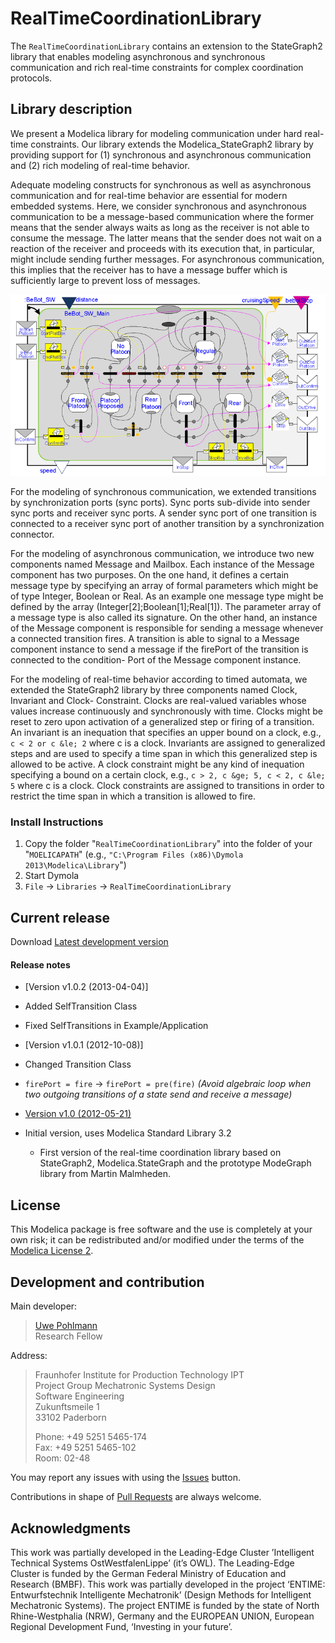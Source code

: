 # RealTimeCoordinationLibrary

The `RealTimeCoordinationLibrary` contains an extension to the StateGraph2 library that enables modeling asynchronous and synchronous communication and rich real-time constraints for complex coordination protocols.

## Library description
We present a Modelica library for modeling communication under hard real-time constraints. Our library extends the Modelica_StateGraph2 library by providing support for (1) synchronous and asynchronous communication and (2) rich modeling of real-time behavior.

Adequate modeling constructs for synchronous as well as asynchronous communication and for real-time behavior are essential for modern embedded systems. Here, we consider synchronous and asynchronous communication to be a message-based communication where the former means that the sender always waits as long as the receiver is not able to consume the message. The latter means that the sender does not wait on a reaction of the receiver and proceeds with its execution that, in particular, might include sending further messages. For asynchronous communication, this implies that the receiver has to have a message buffer which is sufficiently large to prevent loss of messages.

![screenshot](images/screenshot.png)

For the modeling of synchronous communication, we extended transitions by synchronization ports (sync ports). Sync ports sub-divide into sender sync ports and receiver sync ports. A sender sync port of one transition is connected to a receiver sync port of another transition by a synchronization connector.

For the modeling of asynchronous communication, we introduce two new components named Message and Mailbox. Each instance of the Message component has two purposes. On the one hand, it defines a certain message type by specifying an array of formal parameters which might be of type Integer, Boolean or Real. As an example one message type might be defined by the array (Integer[2];Boolean[1];Real[1]). The parameter array of a message type is also called its signature. On the other hand, an instance of the Message component is responsible for sending a message whenever a connected transition fires. A transition is able to signal to a Message component instance to send a message if the firePort of the transition is connected to the condition- Port of the Message component instance.

For the modeling of real-time behavior according to timed automata, we extended the StateGraph2 library by three components named Clock, Invariant and Clock- Constraint. Clocks are real-valued variables whose values increase continuously and synchronously with time. Clocks might be reset to zero upon activation of a generalized step or firing of a transition. An invariant is an inequation that specifies an upper bound on a clock, e.g., `c < 2 or c &le; 2` where c is a clock. Invariants are assigned to generalized steps and are used to specify a time span in which this generalized step is allowed to be active. A clock constraint might be any kind of inequation specifying a bound on a certain clock, e.g., `c > 2, c &ge; 5, c < 2, c &le; 5` where c is a clock. Clock constraints are assigned to transitions in order to restrict the time span in which a transition is allowed to fire.

### Install Instructions
1. Copy the folder "`RealTimeCoordinationLibrary`" into the folder of your "`MOELICAPATH`" (e.g., `"C:\Program Files (x86)\Dymola 2013\Modelica\Library`")
2. Start Dymola
3. `File` &rarr; `Libraries` &rarr; `RealTimeCoordinationLibrary`

## Current release

Download [Latest development version](../../archive/master.zip)

#### Release notes
* [Version v1.0.2 (2013-04-04)]
 * Added SelfTransition Class
 * Fixed SelfTransitions in Example/Application

* [Version v1.0.1 (2012-10-08)]
 * Changed Transition Class
 * `firePort = fire` &rarr; `firePort = pre(fire)` *(Avoid algebraic loop when two outgoing transitions of a state send and receive a message)*

* [Version v1.0 (2012-05-21)](../../archive/v1.0.zip)
 * Initial version, uses Modelica Standard Library 3.2
   - First version of the real-time coordination library based on StateGraph2, Modelica.StateGraph and the prototype ModeGraph library from Martin Malmheden.

## License

This Modelica package is free software and the use is completely at your own risk;
it can be redistributed and/or modified under the terms of the [Modelica License 2](https://modelica.org/licenses/ModelicaLicense2).

## Development and contribution
 Main developer:
 > [Uwe Pohlmann](mailto:uwe.pohlmann@ipt.fraunhofer.de)<br>
 > Research Fellow

Address:
> Fraunhofer Institute for Production Technology IPT<br>
> Project Group Mechatronic Systems Design<br>
> Software Engineering<br>
> Zukunftsmeile 1<br>
> 33102 Paderborn<br>
>
> Phone: +49 5251 5465-174<br>
> Fax: +49 5251 5465-102<br>
> Room: 02-48


You may report any issues with using the [Issues](../../issues) button.

Contributions in shape of [Pull Requests](../../pulls) are always welcome.

## Acknowledgments

This work was partially developed in the Leading-Edge Cluster
’Intelligent Technical Systems OstWestfalenLippe’ (it’s
OWL). The Leading-Edge Cluster is funded by the German
Federal Ministry of Education and Research (BMBF).
This work was partially developed in the project ‘ENTIME:
Entwurfstechnik Intelligente Mechatronik’ (Design Methods
for Intelligent Mechatronic Systems). The project ENTIME
is funded by the state of North Rhine-Westphalia (NRW),
Germany and the EUROPEAN UNION, European Regional
Development Fund, ‘Investing in your future’.
